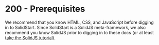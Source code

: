 # 200 - Prerequisites

We recommend that you know HTML, CSS, and JavaScript before digging in to SolidStart. Since SolidStart is a SolidJS meta-framework, we also recommend you know SolidJS prior to digging in to these docs (or at least [take the SolidJS tutorial](https://www.solidjs.com/tutorial)).
